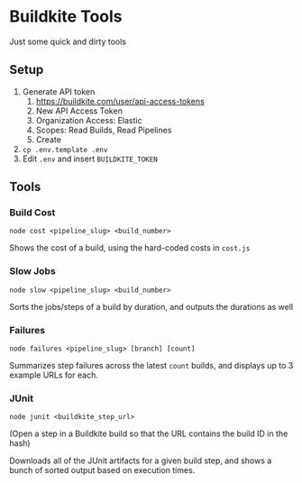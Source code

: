# Buildkite Tools

Just some quick and dirty tools

## Setup

1. Generate API token
   1. https://buildkite.com/user/api-access-tokens
   2. New API Access Token
   3. Organization Access: Elastic
   4. Scopes: Read Builds, Read Pipelines
   5. Create
2. `cp .env.template .env`
3. Edit `.env` and insert `BUILDKITE_TOKEN`

## Tools

### Build Cost

`node cost <pipeline_slug> <build_number>`

Shows the cost of a build, using the hard-coded costs in `cost.js`

### Slow Jobs

`node slow <pipeline_slug> <build_number>`

Sorts the jobs/steps of a build by duration, and outputs the durations as well

### Failures

`node failures <pipeline_slug> [branch] [count]`

Summarizes step failures across the latest `count` builds, and displays up to 3 example URLs for each.

### JUnit

`node junit <buildkite_step_url>`

(Open a step in a Buildkite build so that the URL contains the build ID in the hash)

Downloads all of the JUnit artifacts for a given build step, and shows a bunch of sorted output based on execution times.
